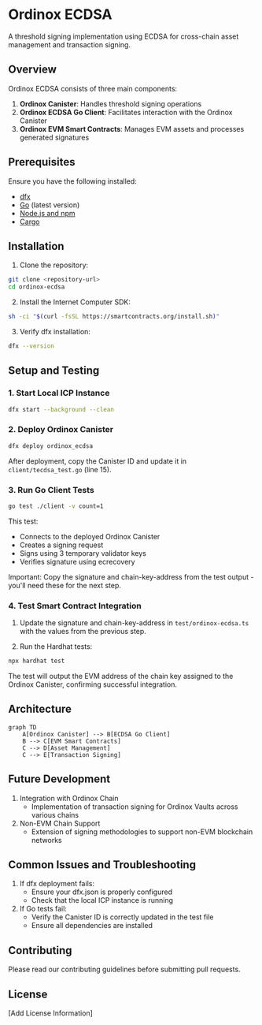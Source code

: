 # Ordinox ECDSA

A threshold signing implementation using ECDSA for cross-chain asset management and transaction signing.

## Overview

Ordinox ECDSA consists of three main components:

1. **Ordinox Canister**: Handles threshold signing operations
2. **Ordinox ECDSA Go Client**: Facilitates interaction with the Ordinox Canister
3. **Ordinox EVM Smart Contracts**: Manages EVM assets and processes generated signatures

## Prerequisites

Ensure you have the following installed:

- [dfx](https://smartcontracts.org/docs/quickstart/local-quickstart.html)
- [Go](https://golang.org/doc/install) (latest version)
- [Node.js and npm](https://nodejs.org/)
- [Cargo](https://doc.rust-lang.org/cargo/getting-started/installation.html)

## Installation

1. Clone the repository:

```bash
git clone <repository-url>
cd ordinox-ecdsa
```

2. Install the Internet Computer SDK:

```bash
sh -ci "$(curl -fsSL https://smartcontracts.org/install.sh)"
```

3. Verify dfx installation:

```bash
dfx --version
```

## Setup and Testing

### 1. Start Local ICP Instance

```bash
dfx start --background --clean
```

### 2. Deploy Ordinox Canister

```bash
dfx deploy ordinox_ecdsa
```

After deployment, copy the Canister ID and update it in `client/tecdsa_test.go` (line 15).

### 3. Run Go Client Tests

```bash
go test ./client -v count=1
```

This test:

- Connects to the deployed Ordinox Canister
- Creates a signing request
- Signs using 3 temporary validator keys
- Verifies signature using ecrecovery

Important: Copy the signature and chain-key-address from the test output - you'll need these for the next step.

### 4. Test Smart Contract Integration

1. Update the signature and chain-key-address in `test/ordinox-ecdsa.ts` with the values from the previous step.

2. Run the Hardhat tests:

```bash
npx hardhat test
```

The test will output the EVM address of the chain key assigned to the Ordinox Canister, confirming successful integration.

## Architecture

```mermaid
graph TD
    A[Ordinox Canister] --> B[ECDSA Go Client]
    B --> C[EVM Smart Contracts]
    C --> D[Asset Management]
    C --> E[Transaction Signing]
```

## Future Development

1. Integration with Ordinox Chain
   - Implementation of transaction signing for Ordinox Vaults across various chains
2. Non-EVM Chain Support
   - Extension of signing methodologies to support non-EVM blockchain networks

## Common Issues and Troubleshooting

1. If dfx deployment fails:
   - Ensure your dfx.json is properly configured
   - Check that the local ICP instance is running
2. If Go tests fail:
   - Verify the Canister ID is correctly updated in the test file
   - Ensure all dependencies are installed

## Contributing

Please read our contributing guidelines before submitting pull requests.

## License

[Add License Information]
